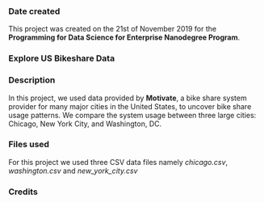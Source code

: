 ### Date created
This project was created on the 21st of November 2019 for the **Programming for Data Science for Enterprise Nanodegree Program**.

### Explore US Bikeshare Data

### Description
In this project, we used data provided by **Motivate**, a bike share system provider for many major cities in the United States, to uncover bike share usage patterns. We compare the system usage between three large cities: Chicago, New York City, and Washington, DC.

### Files used
For this project we used three CSV data files namely _chicago.csv_, _washington.csv_ and _new_york_city.csv_

### Credits

